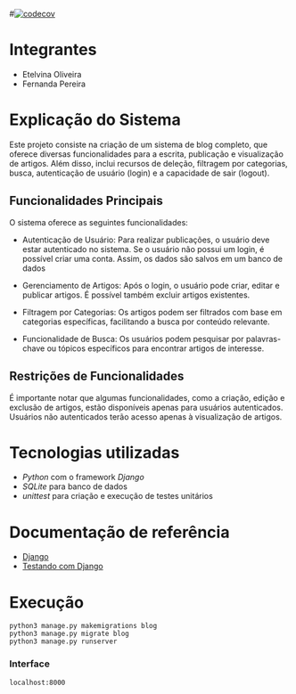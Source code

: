 #[![codecov](https://codecov.io/gh/YOUR-USERNAME/YOUR-REPOSITORY/branch/main/graph/badge.svg)](https://codecov.io/gh/YOUR-USERNAME/YOUR-REPOSITORY)

# Integrantes

- Etelvina Oliveira
- Fernanda Pereira

# Explicação do Sistema

Este projeto consiste na criação de um sistema de blog completo, que oferece diversas funcionalidades para a escrita, publicação e visualização de artigos. Além disso, inclui recursos de deleção, filtragem por categorias, busca, autenticação de usuário (login) e a capacidade de sair (logout).

## Funcionalidades Principais

O sistema oferece as seguintes funcionalidades:

- Autenticação de Usuário:
  Para realizar publicações, o usuário deve estar autenticado no sistema.
  Se o usuário não possui um login, é possível criar uma conta. Assim, os dados são salvos em um banco de dados

- Gerenciamento de Artigos:
  Após o login, o usuário pode criar, editar e publicar artigos.
  É possível também excluir artigos existentes.

- Filtragem por Categorias:
  Os artigos podem ser filtrados com base em categorias específicas, facilitando a busca por conteúdo relevante.

- Funcionalidade de Busca:
  Os usuários podem pesquisar por palavras-chave ou tópicos específicos para encontrar artigos de interesse.

## Restrições de Funcionalidades

É importante notar que algumas funcionalidades, como a criação, edição e exclusão de artigos, estão disponíveis apenas para usuários autenticados. Usuários não autenticados terão acesso apenas à visualização de artigos.

# Tecnologias utilizadas

- _Python_ com o framework _Django_
- _SQLite_ para banco de dados
- _unittest_ para criação e execução de testes unitários

# Documentação de referência

- [Django](https://www.djangoproject.com/)
- [Testando com Django](https://developer.mozilla.org/pt-BR/docs/Learn/Server-side/Django/Testing)

# Execução

    python3 manage.py makemigrations blog
    python3 manage.py migrate blog
    python3 manage.py runserver

### Interface

    localhost:8000

